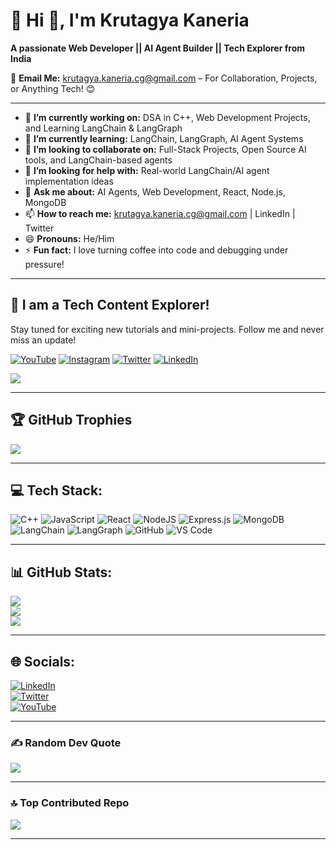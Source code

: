 # 💫 Hi 👋, I'm Krutagya Kaneria  
**A passionate Web Developer || AI Agent Builder || Tech Explorer from India**

📧 **Email Me:** [krutagya.kaneria.cg@gmail.com](mailto:krutagya.kaneria.cg@gmail.com) – For Collaboration, Projects, or Anything Tech! 😊

---

- 🔭 **I’m currently working on:** DSA in C++, Web Development Projects, and Learning LangChain & LangGraph  
- 🌱 **I’m currently learning:** LangChain, LangGraph, AI Agent Systems  
- 👯 **I’m looking to collaborate on:** Full-Stack Projects, Open Source AI tools, and LangChain-based agents  
- 🤔 **I’m looking for help with:** Real-world LangChain/AI agent implementation ideas  
- 💬 **Ask me about:** AI Agents, Web Development, React, Node.js, MongoDB  
- 📫 **How to reach me:** krutagya.kaneria.cg@gmail.com | LinkedIn | Twitter  
- 😄 **Pronouns:** He/Him  
- ⚡ **Fun fact:** I love turning coffee into code and debugging under pressure!

---

## 🔗 I am a Tech Content Explorer!

Stay tuned for exciting new tutorials and mini-projects. Follow me and never miss an update!

<!-- You can add your YouTube and social links here -->
[![YouTube](https://img.shields.io/badge/YouTube-KrutagyaKaneria-red?logo=youtube&logoColor=white)](https://www.youtube.com/@technosnag) 
[![Instagram](https://img.shields.io/badge/Instagram-krutagya-blueviolet?logo=instagram&logoColor=white)](https://instagram.com/yourprofile) 
[![Twitter](https://img.shields.io/badge/Twitter-krutagya-1DA1F2?logo=twitter&logoColor=white)](https://twitter.com/yourhandle) 
[![LinkedIn](https://img.shields.io/badge/LinkedIn-krutagya-0077B5?logo=linkedin&logoColor=white)](https://linkedin.com/in/krutagya-kaneria)

[![](https://visitcount.itsvg.in/api?id=krutagya-kaneria&icon=1&color=1)](https://visitcount.itsvg.in)

---

## 🏆 GitHub Trophies
![](https://github-profile-trophy.vercel.app/?username=krutagya-kaneria&theme=radical&no-frame=false&no-bg=false&margin-w=4)

---

## 💻 Tech Stack:

![C++](https://img.shields.io/badge/C++-00599C?style=for-the-badge&logo=cplusplus&logoColor=white)
![JavaScript](https://img.shields.io/badge/javascript-%23323330.svg?style=for-the-badge&logo=javascript&logoColor=%23F7DF1E)
![React](https://img.shields.io/badge/react-%2320232a.svg?style=for-the-badge&logo=react&logoColor=%2361DAFB)
![NodeJS](https://img.shields.io/badge/node.js-339933?style=for-the-badge&logo=nodedotjs&logoColor=white)
![Express.js](https://img.shields.io/badge/express.js-%23404d59.svg?style=for-the-badge&logo=express&logoColor=white)
![MongoDB](https://img.shields.io/badge/mongodb-%2347A248.svg?style=for-the-badge&logo=mongodb&logoColor=white)
![LangChain](https://img.shields.io/badge/LangChain-1a1a1a.svg?style=for-the-badge&logo=langchain&logoColor=white)
![LangGraph](https://img.shields.io/badge/LangGraph-ff6f00.svg?style=for-the-badge&logo=data&logoColor=white)
![GitHub](https://img.shields.io/badge/github-%23121011.svg?style=for-the-badge&logo=github&logoColor=white)
![VS Code](https://img.shields.io/badge/VSCode-007ACC.svg?style=for-the-badge&logo=visual-studio-code&logoColor=white)

---

## 📊 GitHub Stats:

![](https://github-readme-stats.vercel.app/api?username=krutagyakaneria&theme=dark&hide_border=false&include_all_commits=true&count_private=true)  
![](https://github-readme-stats.vercel.app/api/top-langs/?username=krutagyakaneria&theme=dark&hide_border=false&layout=compact)  
![](https://github-readme-streak-stats.herokuapp.com/?user=krutagyakaneria&theme=dark&hide_border=false)

---

## 🌐 Socials:
[![LinkedIn](https://img.shields.io/badge/LinkedIn-%230077B5.svg?logo=linkedin&logoColor=white)](https://linkedin.com/in/krutagya-kaneria)  
[![Twitter](https://img.shields.io/badge/Twitter-%231DA1F2.svg?logo=twitter&logoColor=white)](https://twitter.com/yourhandle)  
[![YouTube](https://img.shields.io/badge/YouTube-%23FF0000.svg?logo=YouTube&logoColor=white)](https://youtube.com/@technosnag)

---

### ✍️ Random Dev Quote
![](https://quotes-github-readme.vercel.app/api?type=horizontal&theme=radical)

---

### 🔝 Top Contributed Repo
![](https://github-contributor-stats.vercel.app/api?username=krutagya-kaneria&limit=5&theme=dark&combine_all_yearly_contributions=true)

---

<!-- Proudly created with ❤️ by Krutagya Kaneria -->

